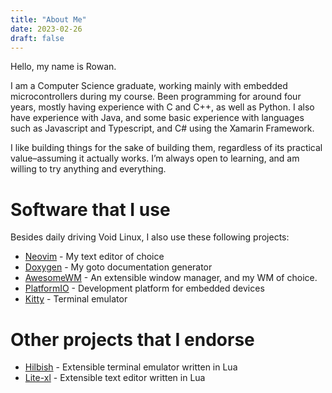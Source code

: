 ```yaml
---
title: "About Me"
date: 2023-02-26
draft: false
---
```

Hello, my name is Rowan.

I am a Computer Science graduate, working mainly with embedded microcontrollers during my course. Been programming for around four years, mostly having experience with C and C++, as well as Python. I also have experience with Java, and some basic experience with languages such as Javascript and Typescript, and C# using the Xamarin Framework.

I like building things for the sake of building them, regardless of its practical value–assuming it actually works. I’m always open to learning, and am willing to try anything and everything.

# Software that I use
Besides daily driving Void Linux, I also use these following projects:
+ [Neovim](https://github.com/neovim/neovim) - My text editor of choice
+ [Doxygen](https://www.doxygen.nl/) - My goto documentation generator
+ [AwesomeWM](https://awesomewm.org/) - An extensible window manager, and my WM of choice.
+ [PlatformIO](https://platformio.org/) - Development platform for embedded devices
+ [Kitty](https://sw.kovidgoyal.net/kitty/) - Terminal emulator

# Other projects that I endorse
+ [Hilbish](https://rosettea.github.io/Hilbish) - Extensible terminal emulator written in Lua
+ [Lite-xl](https://github.com/lite-xl/lite-xl) - Extensible text editor written in Lua
